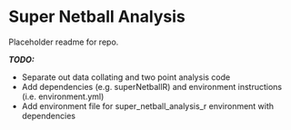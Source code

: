 # Super Netball Analysis

Placeholder readme for repo.

***TODO:***
- Separate out data collating and two point analysis code
- Add dependencies (e.g. superNetballR) and environment instructions (i.e. environment.yml)
- Add environment file for super_netball_analysis_r environment with dependencies